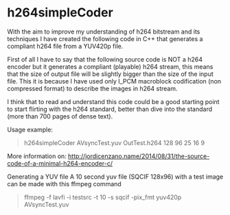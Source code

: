 h264simpleCoder
===============

With the aim to improve my understanding of h264 bitstream and its techniques I have created the following code in C++ that generates a compliant h264 file from a YUV420p file.

First of all I have to say that the following source code is NOT a h264 encoder but it generates a compliant (playable) h264 stream, this means that the size of output file will be slightly bigger than the size of the input file. This it is because I have used only I_PCM macroblock codification (non compressed format) to describe the images in h264 stream.

I think that to read and understand this code could be a good starting point to start flirting with the h264 standard, better than dive into the standard (more than 700 pages of dense text).

Usage example:

> h264simpleCoder AVsyncTest.yuv OutTest.h264 128 96 25 16 9

More information on: http://jordicenzano.name/2014/08/31/the-source-code-of-a-minimal-h264-encoder-c/


Generating a YUV file
A 10 second yuv file (SQCIF 128x96) with a test image can be made with this ffmpeg command
> ffmpeg -f lavfi -i testsrc -t 10  -s sqcif -pix_fmt yuv420p AVsyncTest.yuv

